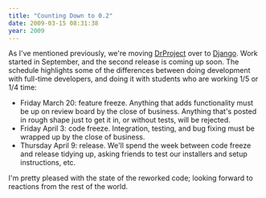 ```yaml
---
title: "Counting Down to 0.2"
date: 2009-03-15 08:31:38
year: 2009
---
```

As I've mentioned previously, we're moving <a href="http://www.drproject.org">DrProject</a> over to <a href="http://www.djangoproject.com">Django</a>.  Work started in September, and the second release is coming up soon.  The schedule highlights some of the differences between doing development with full-time developers, and doing it with students who are working 1/5 or 1/4 time:
<ul>
	<li>Friday March 20: feature freeze.  Anything that adds functionality must be up on review board by the close of business.  Anything that's posted in rough shape just to get it in, or without tests, will be rejected.</li>
	<li>Friday April 3: code freeze.  Integration, testing, and bug fixing must be wrapped up by the close of business.</li>
	<li>Thursday April 9: release.  We'll spend the week between code freeze and release tidying up, asking friends to test our installers and setup instructions, etc.</li>
</ul>
I'm pretty pleased with the state of the reworked code; looking forward to reactions from the rest of the world.
